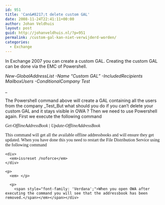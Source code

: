 ```yaml
---
id: 951
title: 'Can&#8217;t delete custom GAL'
date: 2008-11-24T22:41:11+00:00
author: Johan Veldhuis
layout: post
guid: http://johanveldhuis.nl/?p=951
permalink: /custom-gal-kan-niet-verwijderd-worden/
categories:
  - Exchange
---
```

In Exchange 2007 you can create a custom GAL. Creating the custom GAL can be done via the EMC of Powershell.

<div>
  <em>New-GlobalAddressList -Name &#8220;Custom GAL&#8221; -IncludedRecipients MailboxUsers -ConditionalCompany Test</em>
</div>

_ </p> 

</em>The Powershell command above will create a GAL containing all the users from the company _Test_But what should you do if you can&#8217;t delete your custom GAL and it stays visible in OWA ? Then we need to use Powershell again. First we execute the following command

<div>
  <em><span style="font-family: 'Verdana';">Get-OfflineAddressBook | Update-OfflineAddressBook</span></em><em><span style="font-family: 'Verdana';"> </span></em></p> 
  
  <div>
    <span style="font-family: 'Verdana';">This command will get all the available offline addressbooks and will ensure they get updated. When you have done this you need to restart the File Distribution Service using the following command</span>
  </div>
  
  <p>
    <span style="font-family: 'Verdana';"></p> 
    
    <div>
      <em>issreset /noforce</em>
    </div>
    
    <p>
      <em> </p> 
      
      <p>
        <span style="font-family: 'Verdana';">When you open OWA after executing the command you will see that the addressbook has been removed.</span></em></span></div>